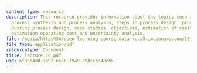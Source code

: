 ```yaml
---
content_type: resource
description: This resource provides information about the topics such as process design,
  process synthesis and process analysis, steps in process design, process simulation
  dusring process design, case studies, objectives, estimation of capital investment,
  estimation operating cost and uncertainty analysis.
file: /media/https%3A/open-learning-course-data-rc.s3.amazonaws.com/10-445-separation-processes-for-biochemical-products-summer-2005/6f35d4dd759265a6f949e98ccb348eb5_lecture_10.pdf
file_type: application/pdf
resourcetype: Document
title: lecture_10.pdf
uid: 6f35d4dd-7592-65a6-f949-e98ccb348eb5
---
```

